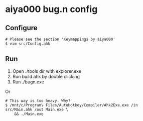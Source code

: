 # aiya000 bug.n config
## Configure

```shell-session
# Please see the section 'Keymappings by aiya000'
$ vim src/Config.ahk
```

## Run

1. Open ./tools dir with explorer.exe
1. Run build.ahk by double clicking
1. Run ./bugn.exe

Or

```shell-session
# This way is too heavy. Why?
$ /mnt/c/Program\ Files/AutoHotkey/Compiler/Ahk2Exe.exe /in src/Main.ahk /out Main.exe \
    && ./Main.exe
```
